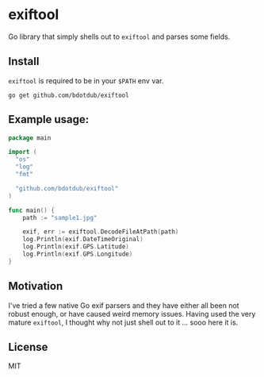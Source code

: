 exiftool
======

Go library that simply shells out to `exiftool` and parses some fields.

Install
-----

`exiftool` is required to be in your `$PATH` env var.

```
go get github.com/bdotdub/exiftool
```

Example usage:
------

```go
package main

import (
  "os"
  "log"
  "fmt"

  "github.com/bdotdub/exiftool"
)

func main() {
	path := "sample1.jpg"

	exif, err := exiftool.DecodeFileAtPath(path)
	log.Println(exif.DateTimeOriginal)
	log.Println(exif.GPS.Latitude)
	log.Println(exif.GPS.Longitude)
}
```

Motivation
-------

I've tried a few native Go exif parsers and they have either all been
not robust enough, or have caused weird memory issues. Having used the
very mature `exiftool`, I thought why not just shell out to it ... sooo
here it is.

License
-------

MIT

